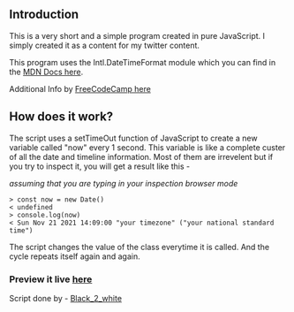 ## Introduction

This is a very short and a simple program created in pure JavaScript. I simply created it as a content for my twitter content. 

This program uses the Intl.DateTimeFormat module which you can find in the [MDN Docs here](https://developer.mozilla.org/en-US/docs/Web/JavaScript/Reference/Global_Objects/Intl/DateTimeFormat).

Additional Info by [FreeCodeCamp here](https://www.freecodecamp.org/news/javascript-date-now-how-to-get-the-current-date-in-javascript/)

## How does it work?

The script uses a setTimeOut function of JavaScript to create a new variable called "now" every 1 second. This variable is like a complete custer of all the date and timeline information. Most of them are irrevelent but if you try to inspect it, you will get a result like this - 

*assuming that you are typing in your inspection browser mode*
```
> const now = new Date()
< undefined
> console.log(now)
< Sun Nov 21 2021 14:09:00 "your timezone" ("your national standard time")
``` 

The script changes the value of the class everytime it is called. And the cycle repeats itself again and again.

### Preview it live [here](https://htmlpreview.github.io/?https://github.com/Code-Blender-7/Learning-JavaScript/blob/main/Clock-made-in-JavaScript/program-files/index.html)

Script done by - [Black_2_white](https://twitter.com/Black_2_white)